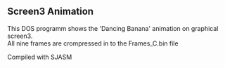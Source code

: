 ## Screen3 Animation  

This DOS programm shows the 'Dancing Banana' animation on graphical screen3.  
All nine frames are crompressed in to the Frames_C.bin file  
  
Compiled with SJASM

